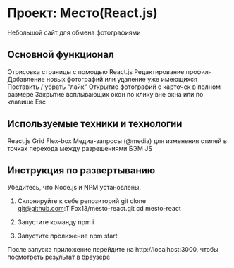 # Проект: Место(React.js)
Небольшой сайт для обмена фотографиями

## Основной функционал
Отрисовка страницы с помощью React.js
Редактирование профиля
Добавление новых фотографий или удаление уже имеющихся
Поставить / убрать "лайк"
Открытие фотографий с карточек в полном размере
Закрытие всплывающих окон по клику вне окна или по клавише Esc

## Используемые техники и технологии
React.js
Grid
Flex-box
Медиа-запросы (@media) для изменения стилей в точках перехода между разрешениями
БЭМ
JS

## Инструкция по развертыванию
Убедитесь, что Node.js и NPM установлены.

1.  Склонируйте к себе репозиторий 
git clone git@github.com:TiFox13/mesto-react.git
cd mesto-react

2. Запустите команду 
npm i

3. Запустите пролижение
npm start

После запуска приложение перейдите на http://localhost:3000, чтобы посмотреть результат в браузере
